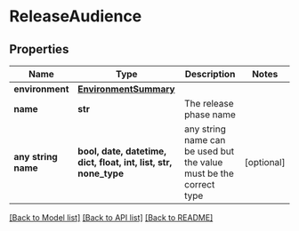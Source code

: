 # ReleaseAudience


## Properties
Name | Type | Description | Notes
------------ | ------------- | ------------- | -------------
**environment** | [**EnvironmentSummary**](EnvironmentSummary.md) |  | 
**name** | **str** | The release phase name | 
**any string name** | **bool, date, datetime, dict, float, int, list, str, none_type** | any string name can be used but the value must be the correct type | [optional]

[[Back to Model list]](../README.md#documentation-for-models) [[Back to API list]](../README.md#documentation-for-api-endpoints) [[Back to README]](../README.md)


